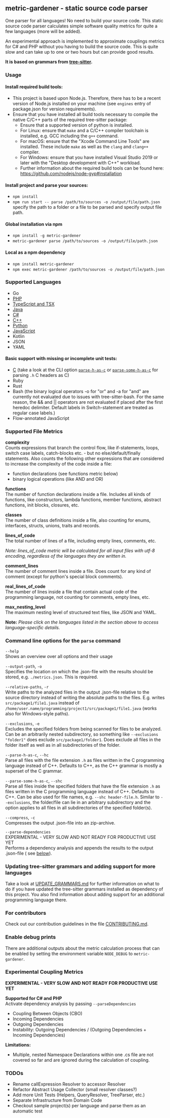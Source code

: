 ## metric-gardener - static source code parser

One parser for all languages!
No need to build your source code.
This static source code parser calculates simple software quality metrics for quite a few
languages (more will be added).

An experimental approach is implemented to approximate couplings metrics for C# and PHP without you
having to build the source code.
This is quite slow and can take up to one or two hours but can provide good results.

**It is based on grammars from [tree-sitter](https://github.com/tree-sitter/tree-sitter).**

### Usage

#### Install required build tools:

-   This project is based upon Node.js. Therefore, there has to be a recent version of Node.js
    installed on your machine (see `engines` entry of package.json for version requirements).
-   Ensure that you have installed all build tools necessary to compile the native C/C++ parts of the
    required tree-sitter package:
    -   Ensure that a supported version of python is installed.
    -   For Linux: ensure that `make` and a C/C++ compiler toolchain is installed, e.g. GCC including
        the `g++` command.
    -   For macOS: ensure that the "Xcode Command Line Tools" are installed. These include `make` as
        well as the `clang` and `clang++` compiler.
    -   For Windows: ensure that you have installed Visual Studio 2019 or later with the "Desktop
        development with C++" workload.
    -   Further information about the required build tools can be found
        here: https://github.com/nodejs/node-gyp#installation

#### Install project and parse your sources:

-   `npm install`
-   `npm run start -- parse /path/to/sources -o /output/file/path.json` specify the path to a folder
    or a file to be parsed and specify output file path.

#### Global installation via npm

-   `npm install -g metric-gardener`
-   `metric-gardener parse /path/to/sources -o /output/file/path.json`

#### Local as a npm dependency

-   `npm install metric-gardener`
-   `npm exec metric-gardener /path/to/sources -o /output/file/path.json`

### Supported Languages

-   Go
-   [PHP](docs/PHP.md)
-   [TypeScript and TSX](docs/TS_TSX.md)
-   [Java](docs/Java.md)
-   [C#](docs/C_Sharp.md)
-   [C++](docs/CPP.md)
-   [Python](docs/Python.md)
-   [JavaScript](docs/JavaScript.md)
-   Kotlin
-   JSON
-   YAML

#### Basic support with missing or incomplete unit tests:

-   [C](docs/C.md) (take a look at the CLI
    option [`parse-h-as-c`](#command-line-options-for-the-parse-command)
    or [`parse-some-h-as-c`](#command-line-options-for-the-parse-command) for parsing `.h` C headers
    as C)
-   Ruby
-   Rust
-   Bash (the binary logical operators -o for "or" and -a for "and" are currently not evaluated due to
    issues with tree-sitter-bash. For the same reason, the && and || operators are not evaluated if
    placed after the first heredoc delimiter. Default labels in Switch-statement are treated as
    regular case labels.)
-   Flow-annotated JavaScript

### Supported File Metrics

**complexity**<br>
Counts expressions that branch the control flow, like if-statements, loops, switch case labels,
catch-blocks etc. - but no else/default/finally statements. Also counts the following other
expressions that are considered to increase the complexity of the code inside a file:

-   function declarations (see functions metric below)
-   binary logical operations (like AND and OR)

**functions**<br>
The number of function declarations inside a file. Includes all kinds of functions, like
constructors, lambda functions, member functions, abstract functions, init blocks, closures, etc.

**classes**<br>
The number of class definitions inside a file, also counting for enums, interfaces, structs, unions,
traits and records.

**lines_of_code**<br>
The total number of lines of a file, including empty lines, comments, etc.

_Note: lines_of_code metric will be calculated for all input files with utf-8 encoding, regardless
of the languages they are written in._

**comment_lines**<br>
The number of comment lines inside a file. Does count for any kind of comment (except for python's
special block comments).

**real_lines_of_code**<br>
The number of lines inside a file that contain actual code of the programming language, not counting
for comments, empty lines, etc.

**max_nesting_level**<br>
The maximum nesting level of structured text files, like JSON and YAML.

**Note:** _Please click on the languages listed in the section above to access language-specific
details._

### Command line options for the `parse` command

`--help`<br>
Shows an overview over all options and their usage

`--output-path`, `-o`<br>
Specifies the location on which the .json-file with the results should be stored,
e.g. `./metrics.json`. This is required.

`--relative-paths`, `-r`<br>
Write paths to the analyzed files in the output .json-file relative to the source directory instead
of writing the absolute paths to the files. E.g. writes `src/package1/file1.java` instead
of `/home/user.name/programming/project1/src/package1/file1.java` (works also for Windows-style
paths).

`--exclusions`, `-e`<br>
Excludes the specified folders from being scanned for files to be analyzed. Can be an arbitrarily
nested subdirectory, so something like `--exclusions "folder1"` does exclude `src/package1/folder1`.
Does exclude all files in the folder itself as well as in all subdirectories of the folder.

`--parse-h-as-c`, `--hc`<br>
Parse all files with the file extension `.h` as files written in the C programming language instead
of C++. Defaults to C++, as the C++ grammar is mostly a superset of the C grammar.

`--parse-some-h-as-c`, `--shc`<br>
Parse all files inside the specified folders that have the file extension `.h` as files written in
the C programming language instead of C++. Defaults to C++. Can be also used for file names,
e.g. `--shc header-file.h`. Similar to `--exclusions`, the folder/file can lie in an arbitrary
subdirectory and the option applies to all files in all subdirectories of the specified folder(s).

`--compress`, `-c`<br>
Compresses the output .json-file into an zip-archive.

`--parse-dependencies`<br>
EXPERIMENTAL - VERY SLOW AND NOT READY FOR PRODUCTIVE USE YET<br>
Performs a dependency analysis and appends the results to the output .json-file (
see [below](#experimental-coupling-metrics)).

### Updating tree-sitter grammars and adding support for more languages

Take a look at [UPDATE_GRAMMARS.md](docs/UPDATE_GRAMMARS.md) for further information on what to do
if you have updated the tree-sitter grammars installed as dependency of this project. You also find
information about adding support for an additional programming language there.

### For contributors

Check out our contribution guidelines in the file [CONTRIBUTING.md](CONTRIBUTING.md).

### Enable debug prints

There are additional outputs about the metric calculation process that can be enabled by setting the
environment variable `NODE_DEBUG` to `metric-gardener`.

### Experimental Coupling Metrics

**EXPERIMENTAL - VERY SLOW AND NOT READY FOR PRODUCTIVE USE YET**

**Supported for C# and PHP**<br>
Activate dependency analysis by passing `--parseDependencies`

-   Coupling Between Objects (CBO)
-   Incoming Dependencies
-   Outgoing Dependencies
-   Instability: Outgoing Dependencies / (Outgoing Dependencies + Incoming Dependencies)

**Limitations:**<br>

-   Multiple, nested Namespace Declarations within one .cs file are not covered so far and are ignored
    during the calculation of coupling.

### TODOs

-   Rename callExpression Resolver to accessor Resolver
-   Refactor Abstract Usage Collector (small resolver classes?)
-   Add more Unit Tests (Helpers, QueryResolver, TreeParser, etc.)
-   Separate Infrastructure from Domain Code
-   Checkout sample project(s) per language and parse them as an automatic test

